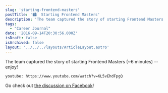```yaml
---
slug: 'starting-frontend-masters'
postTitle: '🏙  Starting Frontend Masters'
description: 'The team captured the story of starting Frontend Masters (~6 minutes) -- enjoy!'
tags:
  - "Career Journal"
date: '2016-09-14T20:30:56.000Z'
isDraft: false
isArchived: false
layout: '../../../layouts/ArticleLayout.astro'
---
```


The team captured the story of starting Frontend Masters (~6 minutes) -- enjoy!

`youtube: https://www.youtube.com/watch?v=KL5vEhdFpgQ`

Go check out [the discussion on Facebook](https://www.facebook.com/FrontendMasters/videos/638423466333810/)!
